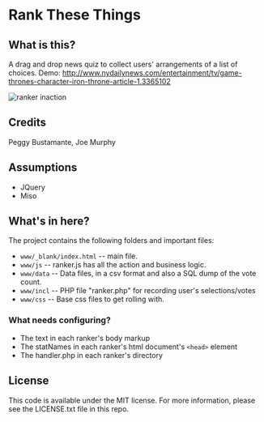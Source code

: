 # Rank These Things

## What is this?
A drag and drop news quiz to collect users' arrangements of a list of choices.
Demo: http://www.nydailynews.com/entertainment/tv/game-thrones-character-iron-throne-article-1.3365102

![ranker inaction](screenshots/ranker.png)

## Credits
Peggy Bustamante, Joe Murphy

## Assumptions

* JQuery
* Miso


## What's in here?

The project contains the following folders and important files:

* ``www/_blank/index.html`` -- main file.
* ``www/js`` -- ranker.js has all the action and business logic.
* ``www/data`` -- Data files, in a csv format and also a SQL dump of the vote count.
* ``www/incl`` -- PHP file "ranker.php" for recording user's selections/votes
* ``www/css`` -- Base css files to get rolling with.

### What needs configuring?

* The text in each ranker's body markup
* The statNames in each ranker's html document's `<head>` element
* The handler.php in each ranker's directory

## License

This code is available under the MIT license. For more information, please see the LICENSE.txt file in this repo.
